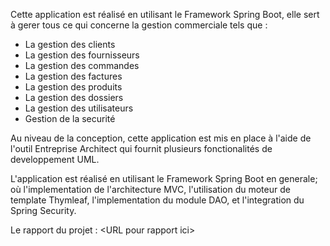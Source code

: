 Cette application est réalisé en utilisant le Framework Spring Boot, elle sert à gerer tous ce qui concerne la gestion commerciale tels que :
- La gestion des clients
- La gestion des fournisseurs
- La gestion des commandes
- La gestion des factures
- La gestion des produits
- La gestion des dossiers
- La gestion des utilisateurs
- Gestion de la securité

Au niveau de la conception, cette application est mis en place à l'aide de l'outil Entreprise Architect qui fournit plusieurs fonctionalités de developpement UML.

L'application est réalisé en utilisant le Framework Spring Boot en generale; où l'implementation de l'architecture MVC, l'utilisation du moteur de template Thymleaf, l'implementation du module DAO, et l'integration du Spring Security.

Le rapport du projet : &lt;URL pour rapport ici&gt;
